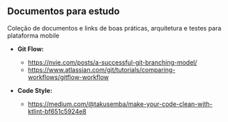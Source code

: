 ## Documentos para estudo
Coleção de documentos e links de boas práticas, arquitetura e testes para plataforma mobile

- **Git Flow:**
  - https://nvie.com/posts/a-successful-git-branching-model/
  - https://www.atlassian.com/git/tutorials/comparing-workflows/gitflow-workflow
  
- **Code Style:**
  - https://medium.com/@takusemba/make-your-code-clean-with-ktlint-bf651c5924e8
